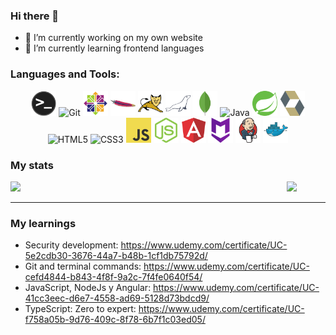 ### Hi there 👋

- 🔭 I’m currently working on my own website
- 🌱 I’m currently learning frontend languages


### **Languages and Tools:**

<p align="center">
  <img title="Terminal" height="40" src="https://raw.githubusercontent.com/github/explore/80688e429a7d4ef2fca1e82350fe8e3517d3494d/topics/terminal/terminal.png" alt="Terminal">
  <img title="Git" height="40" src="https://github.com/zumrudu-anka/zumrudu-anka/blob/master/images/git-original.svg" alt=Git>
  <img title="CentOS" height="40" src="https://github.com/FreyVik/freyvik/blob/main/icons/centos-icon.svg" alt="CentOS">
  <img title="Apache" height="40" src="https://github.com/FreyVik/freyvik/blob/main/icons/apache-icon.svg" alt="Apache">
  <img title="Tomcat" height="40" src="https://github.com/FreyVik/freyvik/blob/main/icons/apache_tomcat-icon.svg" alt="Tomcat">
  <img title="MariaDB" height="40" src="https://github.com/FreyVik/freyvik/blob/main/icons/mariadb-icon.svg" alt="MariaDB">
  <img title="MongoDB" height="40" src="https://github.com/FreyVik/freyvik/blob/main/icons/mongodb-icon.svg" alt="MongoDB">
  <img title="Java" height="40" src="https://github.com/zumrudu-anka/zumrudu-anka/blob/master/images/java-original.svg" alt="Java">
  <img title="Spring" height="40" src="https://github.com/FreyVik/freyvik/blob/main/icons/springio-icon.svg" alt="Spring">
  <img title="Hibernate" height="40" src="https://github.com/FreyVik/freyvik/blob/main/icons/hibernate-icon.svg" alt="Hibernate">
  <img title="HTML5" height="40" src="https://github.com/zumrudu-anka/zumrudu-anka/blob/master/images/html5.svg" alt="HTML5">  
  <img title="CSS3" height="40" src="https://github.com/zumrudu-anka/zumrudu-anka/blob/master/images/css.svg" alt="CSS3">  
  <img title="Javascript" height="40" src="https://raw.githubusercontent.com/github/explore/80688e429a7d4ef2fca1e82350fe8e3517d3494d/topics/javascript/javascript.png" alt="Javascript">
  <img title="NodeJS" height="40" src="https://github.com/FreyVik/freyvik/blob/main/icons/nodejs-icon.svg" alt="NodeJS">
  <img title="Angular" height="40" src="https://github.com/FreyVik/freyvik/blob/main/icons/angular-icon.svg" alt="Angular">
  <img title="Markdown" height="40" src="https://github.com/FreyVik/freyvik/blob/main/icons/markdown-here-icon.svg" alt="Markdown">
  <img title="Jenkins" height="40" src="https://github.com/FreyVik/freyvik/blob/main/icons/jenkins-icon.svg" alt="Jenkins">
  <img title="Docker" height="40" src="https://github.com/FreyVik/freyvik/blob/main/icons/docker-icon.svg" alt="Docker">
</p>


### **My stats**

<p align=center>
  <div align=center>
    <img align="left" width=396 src="https://github-readme-stats.vercel.app/api?username=freyvik&show_icons=true&theme=dracula" />
  </div>
  <div align=center>
    <img align="rigth" width=396 src="https://github-readme-stats.vercel.app/api/top-langs/?username=freyvik&layout=compact&theme=dracula" />
  </div>
</p>

----------------

### **My learnings**

- Security development: https://www.udemy.com/certificate/UC-5e2cdb30-3676-44a7-b48b-1cf1db75792d/
- Git and terminal commands: https://www.udemy.com/certificate/UC-cefd4844-b843-4f8f-9a2c-7f4fe0640f54/
- JavaScript, NodeJs y Angular: https://www.udemy.com/certificate/UC-41cc3eec-d6e7-4558-ad69-5128d73bdcd9/
- TypeScript: Zero to expert: https://www.udemy.com/certificate/UC-f758a05b-9d76-409c-8f78-6b7f1c03ed05/

<!--
**FreyVik/freyvik** is a ✨ _special_ ✨ repository because its `README.md` (this file) appears on your GitHub profile.

Here are some ideas to get you started:

- 🔭 I’m currently working on ...
- 🌱 I’m currently learning ...
- 👯 I’m looking to collaborate on ...
- 🤔 I’m looking for help with ...
- 💬 Ask me about ...
- 📫 How to reach me: ...
- 😄 Pronouns: ...
- ⚡ Fun fact: ...
-->
